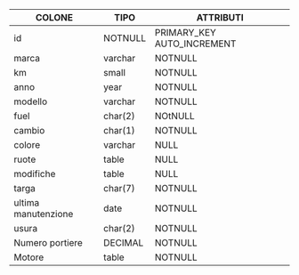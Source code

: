 COLONE|TIPO|ATTRIBUTI|
---|---|---
id| NOTNULL | PRIMARY_KEY AUTO_INCREMENT
marca| varchar | NOTNULL
km| small | NOTNULL
anno| year | NOTNULL
modello| varchar | NOTNULL
fuel| char(2) | NOtNULL
cambio| char(1) | NOTNULL
colore| varchar | NULL
ruote| table | NULL
modifiche| table | NULL
targa | char(7) | NOTNULL
ultima manutenzione | date | NOTNULL
usura | char(2) | NOTNULL
Numero portiere | DECIMAL | NOTNULL
Motore | table | NOTNULL